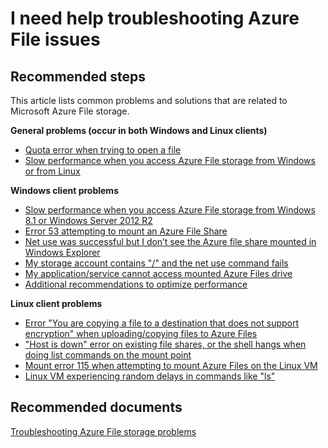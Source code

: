 <properties
	pageTitle="I need help troubleshooting Azure File issues"
	description="Troubleshooting Azure File storage problems"
	service="microsoft.classicstorage"
	resource="storageaccounts"
	authors="passaree"
	displayOrder="7"
	selfHelpType="resource"
	supportTopicIds=""
	resourceTags=""
	productPesIds=""
	cloudEnvironments="MoonCake"
/>

# I need help troubleshooting Azure File issues

## **Recommended steps**
This article lists common problems and solutions that are related to Microsoft Azure File storage. 

**General problems (occur in both Windows and Linux clients)**
- [Quota error when trying to open a file](https://docs.azure.cn/storage/files/storage-troubleshoot-windows-file-connection-problems#quotaerror)<br>
- [Slow performance when you access Azure File storage from Windows or from Linux](https://docs.azure.cn/storage/files/storage-troubleshoot-windows-file-connection-problems#slowboth)<br>

**Windows client problems**
- [Slow performance when you access Azure File storage from Windows 8.1 or Windows Server 2012 R2](https://docs.azure.cn/storage/files/storage-troubleshoot-windows-file-connection-problems#windowsslow)<br>
- [Error 53 attempting to mount an Azure File Share](https://docs.azure.cn/storage/files/storage-troubleshoot-windows-file-connection-problems#error53)<br>
- [Net use was successful but I don’t see the Azure file share mounted in Windows Explorer](https://docs.azure.cn/storage/files/storage-troubleshoot-windows-file-connection-problems#netuse)<br>
- [My storage account contains "/" and the net use command fails](https://docs.azure.cn/storage/files/storage-troubleshoot-windows-file-connection-problems#slashfails)<br>
- [My application/service cannot access mounted Azure Files drive](https://docs.azure.cn/storage/files/storage-troubleshoot-windows-file-connection-problems#accessfiledrive)<br>
- [Additional recommendations to optimize performance](https://docs.azure.cn/storage/files/storage-troubleshoot-windows-file-connection-problems#additional)<br>

**Linux client problems**
- [Error "You are copying a file to a destination that does not support encryption" when uploading/copying files to Azure Files](https://docs.azure.cn/storage/files/storage-troubleshoot-windows-file-connection-problems#encryption)<br>
- ["Host is down" error on existing file shares, or the shell hangs when doing list commands on the mount point](https://docs.azure.cn/storage/files/storage-troubleshoot-windows-file-connection-problems#errorhold)<br>
- [Mount error 115 when attempting to mount Azure Files on the Linux VM](https://docs.azure.cn/storage/files/storage-troubleshoot-windows-file-connection-problems#error15)<br>
- [Linux VM experiencing random delays in commands like "ls"](https://docs.azure.cn/storage/files/storage-troubleshoot-windows-file-connection-problems#delayproblem)<br>

## **Recommended documents**
[Troubleshooting Azure File storage problems](https://docs.azure.cn/storage/files/storage-troubleshoot-windows-file-connection-problems#error53)
